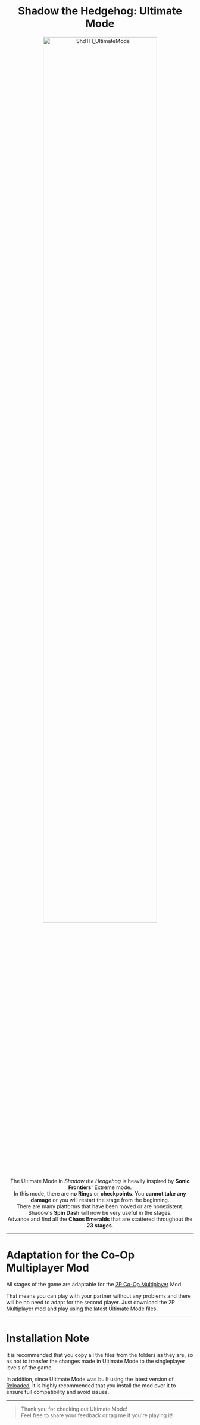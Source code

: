 <h1 align="center"><strong>Shadow the Hedgehog: Ultimate Mode</strong></h1>

<div align="center">
  <img src="https://github.com/user-attachments/assets/341a676a-9257-4c59-8bf6-b69844e1d49e" alt="ShdTH_UltimateMode" style="width: 78%;">
</div>

<p align="center">
  The Ultimate Mode in <em>Shadow the Hedgehog</em> is heavily inspired by <strong>Sonic Frontiers'</strong> Extreme mode.<br>
  In this mode, there are <strong>no Rings</strong> or <strong>checkpoints</strong>. You <strong>cannot take any damage</strong> or you will restart the stage from the beginning.<br>
  There are many platforms that have been moved or are nonexistent. Shadow's <strong>Spin Dash</strong> will now be very useful in the stages.<br>
  Advance and find all the <strong>Chaos Emeralds</strong> that are scattered throughout the <strong>23 stages</strong>.
</p>

---

# Adaptation for the Co-Op Multiplayer Mod

All stages of the game are adaptable for the [2P Co-Op Multiplayer](https://github.com/ShadowTheHedgehogHacking/2P-Reloaded) Mod. 

That means you can play with your partner without any problems and there will be no need to adapt for the second player.
Just download the 2P Multiplayer mod and play using the latest Ultimate Mode files.

---

# Installation Note

It is recommended that you copy all the files from the folders as they are, so as not to transfer the changes made in Ultimate Mode to the singleplayer levels of the game.

In addition, since Ultimate Mode was built using the latest version of [Reloaded](https://github.com/ShadowTheHedgehogHacking/ShdTH-Reloaded.git), it is highly recommended that you install the mod over it to ensure full compatibility and avoid issues.

---

> Thank you for checking out Ultimate Mode!  
> Feel free to share your feedback or tag me if you're playing it!
